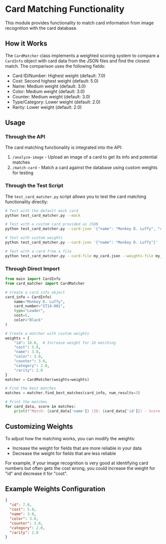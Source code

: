 # Card Matching Functionality

This module provides functionality to match card information from image recognition with the card database.

## How it Works

The `CardMatcher` class implements a weighted scoring system to compare a `CardInfo` object with card data from the JSON files and find the closest match. The comparison uses the following fields:

- Card ID/Number: Highest weight (default: 7.0)
- Cost: Second highest weight (default: 5.0)
- Name: Medium weight (default: 3.0)
- Color: Medium weight (default: 3.0)
- Counter: Medium weight (default: 3.0)
- Type/Category: Lower weight (default: 2.0)
- Rarity: Lower weight (default: 2.0)

## Usage

### Through the API

The card matching functionality is integrated into the API:

1. `/analyze-image` - Upload an image of a card to get its info and potential matches
2. `/match-card` - Match a card against the database using custom weights for testing

### Through the Test Script

The `test_card_matcher.py` script allows you to test the card matching functionality directly:

```bash
# Test with the default mock card
python test_card_matcher.py --mock

# Test with a custom card provided as JSON
python test_card_matcher.py --card-json '{"name": "Monkey D. Luffy", "card_number": "ST14-001", "type": "Leader", "cost": 5, "color": "Black"}'

# Test with custom weights
python test_card_matcher.py --card-json '{"name": "Monkey D. Luffy"}' --weights-json '{"id": 10.0, "name": 5.0}'

# Test with a card from a file
python test_card_matcher.py --card-file my_card.json --weights-file my_weights.json
```

### Through Direct Import

```python
from main import CardInfo
from card_matcher import CardMatcher

# Create a card info object
card_info = CardInfo(
    name="Monkey D. Luffy",
    card_number="ST14-001",
    type="Leader",
    cost=5,
    color="Black"
)

# Create a matcher with custom weights
weights = {
    "id": 10.0,  # Increase weight for ID matching
    "cost": 5.0,
    "name": 3.0,
    "color": 3.0,
    "counter": 3.0,
    "category": 2.0,
    "rarity": 2.0
}
matcher = CardMatcher(weights=weights)

# Find the best matches
matches = matcher.find_best_matches(card_info, num_results=3)

# Print the matches
for card_data, score in matches:
    print(f"Match: {card_data['name']} (ID: {card_data['id']}) - Score: {score:.2f}")
```

## Customizing Weights

To adjust how the matching works, you can modify the weights:

- Increase the weight for fields that are more reliable in your data
- Decrease the weight for fields that are less reliable

For example, if your image recognition is very good at identifying card numbers but often gets the cost wrong, you could increase the weight for "id" and decrease it for "cost".

## Example Weights Configuration

```json
{
  "id": 7.0,
  "cost": 5.0,
  "name": 3.0,
  "color": 3.0,
  "counter": 3.0,
  "category": 2.0,
  "rarity": 2.0
}
```
